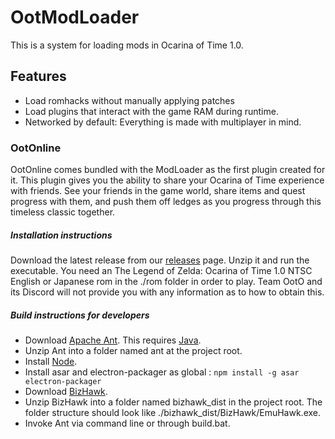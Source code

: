 # OotModLoader

This is a system for loading mods in Ocarina of Time 1.0.

## Features
- Load romhacks without manually applying patches
- Load plugins that interact with the game RAM during runtime.
- Networked by default: Everything is made with multiplayer in mind.

### OotOnline
OotOnline comes bundled with the ModLoader as the first plugin created for it. This plugin gives you the ability to share your Ocarina of Time experience with friends. See your friends in the game world, share items and quest progress with them, and push them off ledges as you progress through this timeless classic together.

##### Installation instructions
Download the latest release from our [releases](https://github.com/hylian-modding/OotModLoader/releases "releases") page. Unzip it and run the executable. You need an The Legend of Zelda: Ocarina of Time 1.0 NTSC English or Japanese rom in the ./rom folder in order to play. Team OotO and its Discord will not provide you with any information as to how to obtain this.

##### Build instructions for developers
- Download [Apache Ant](https://ant.apache.org/ "Apache Ant"). This requires [Java](https://www.java.com/en/ "Java").
- Unzip Ant into a folder named ant at the project root.
- Install [Node](https://nodejs.org/en/ "Node").
- Install asar and electron-packager as global : `npm install -g asar electron-packager`
- Download [BizHawk](http://tasvideos.org/BizHawk/ReleaseHistory.html "BizHawk").
- Unzip BizHawk into a folder named bizhawk_dist in the project root. The folder structure should look like ./bizhawk_dist/BizHawk/EmuHawk.exe.
- Invoke Ant via command line or through build.bat.